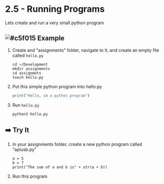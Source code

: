 # 2.5 - Running Programs

Lets create and run a very small python program

## ![#c5f015](https://placehold.it/15/c5f015/000000?text=+) Example

1. Create and "assignments" folder, navigate to it, and create an empty file called `hello.py`

    ```
    cd ~/Development
    mkdir assignments
    cd assignmets
    touch hello.py
    ```

2. Put this simple python program into hello.py

    ```python
    print("Hello, im a python program")
    ```

3. Run `hello.py`

    ```bash
    python3 hello.py
    ```

## ➡️ Try It

1. In your assignments folder, create a new python program called "aplusb.py"

    ```
    a = 5
    b = 7
    print("The sum of a and b is" + str(a + b))
    ```

2. Run this program
